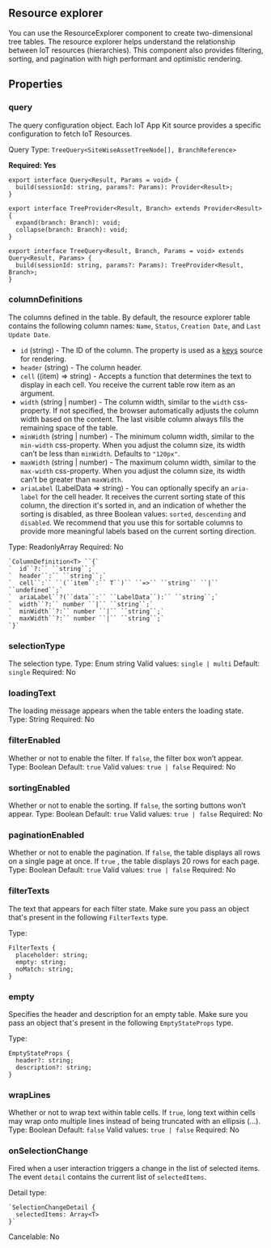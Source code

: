 ## Resource explorer

You can use the ResourceExplorer component to create two-dimensional tree tables. The resource explorer helps understand the relationship between IoT resources (hierarchies). This component also provides filtering, sorting, and pagination with high performant and optimistic rendering. 

## Properties

### query

The query configuration object. Each IoT App Kit source provides a specific configuration to fetch IoT Resources.

Query Type: `TreeQuery<SiteWiseAssetTreeNode[], BranchReference>`

**Required: Yes**

```
export interface Query<Result, Params = void> {
  build(sessionId: string, params?: Params): Provider<Result>;
}

export interface TreeProvider<Result, Branch> extends Provider<Result> {
  expand(branch: Branch): void;
  collapse(branch: Branch): void;
}

export interface TreeQuery<Result, Branch, Params = void> extends Query<Result, Params> {
  build(sessionId: string, params?: Params): TreeProvider<Result, Branch>;
}
```

### columnDefinitions

The columns defined in the table. By default, the resource explorer table contains the following column names: `Name`, `Status`, `Creation Date`, and `Last Update Date`.

* `id` (string) - The ID of the column. The property is used as a [keys](https://reactjs.org/docs/lists-and-keys.html#keys) source for rendering.
* `header` (string) - The column header.
* `cell` ((item) => string) - Accepts a function that determines the text to display in each cell. You receive the current table row item as an argument.
* `width` (string | number) - The column width, similar to the `width` css-property. If not specified, the browser automatically adjusts the column width based on the content. The last visible column always fills the remaining space of the table.
* `minWidth` (string | number) - The minimum column width, similar to the `min-width` css-property. When you adjust the column size, its width can’t be less than `minWidth`. Defaults to `"120px"`.
* `maxWidth` (string | number) - The maximum column width, similar to the `max-width` css-property. When you adjust the column size, its width can’t be greater than `maxWidth`.
* `ariaLabel` (LabelData => string) - You can optionally specify an `aria-label` for the cell header. It receives the current sorting state of this column, the direction it's sorted in, and an indication of whether the sorting is disabled, as three Boolean values: `sorted`, `descending` and `disabled`. We recommend that you use this for sortable columns to provide more meaningful labels based on the current sorting direction.

Type: ReadonlyArray<ColumnDefinition>
Required: No

```
`ColumnDefinition<T> ``{`
`  id``?:`` ``string``;`
`  header``:`` ``string``;`
`  cell``:`` ``(``item``:`` T``)`` ``=>`` ``string`` ``|`` ``undefined``;`
`  ariaLabel``?(``data``:`` ``LabelData``):`` ``string``;`
`  width``?:`` number ``|`` ``string``;`
`  minWidth``?:`` number ``|`` ``string``;`
`  maxWidth``?:`` number ``|`` ``string``;`
`}`
```

### selectionType

The selection type.
Type: Enum string
Valid values:  `single | multi`
Default: `single`
Required: No

### loadingText

The loading message appears when the table enters the loading state.
Type: String
Required: No

### filterEnabled

Whether or not to enable the filter. If `false`, the filter box won’t appear.
Type: Boolean
Default: `true`
Valid values: `true | false`
Required: No

### sortingEnabled

Whether or not to enable the sorting. If `false`, the sorting buttons won’t appear. 
Type: Boolean
Default: `true`
Valid values: `true | false`
Required: No

### paginationEnabled

Whether or not to enable the pagination. If `false`, the table displays all rows on a single page at once. If `true` , the table displays 20 rows for each page. 
Type: Boolean
Default: `true`
Valid values: `true | false`
Required: No

### filterTexts

The text that appears for each filter state. Make sure you pass an object that's present in the following `FilterTexts` type.

Type:

```
FilterTexts {
  placeholder: string;
  empty: string;
  noMatch: string;
}
```

### empty

Specifies the header and description for an empty table. Make sure you pass an object that's present in the following `EmptyStateProps` type.

Type:

```
EmptyStateProps {
  header?: string;
  description?: string;
}
```

### wrapLines

Whether or not to wrap text within table cells. If `true`, long text within cells may wrap onto multiple lines instead of being truncated with an ellipsis (...).
Type: Boolean
Default: `false`
Valid values: `true | false`
Required: No


### onSelectionChange

Fired when a user interaction triggers a change in the list of selected items. The event `detail` contains the current list of `selectedItems`.

Detail type:

```
`SelectionChangeDetail {
  selectedItems: Array<T>
}`
```

Cancelable: No

